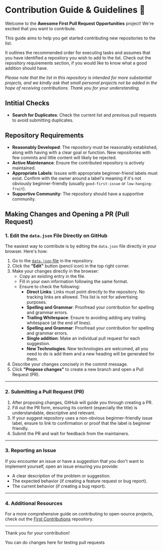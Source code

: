 # Contribution Guide & Guidelines 🚀

Welcome to the **Awesome First Pull Request Opportunities** project! We're excited that you want to contribute.

This guide aims to help you get started contributing new repositories to the list.

It outlines the recommended order for executing tasks and assumes that you have identified a repository you wish to add to the list. Check out the repository requirements section, if you would like to know what a good addition should have.

_Please note that the list in this repository is intended for more substantial projects, and we kindly ask that small personal projects not be added in the hope of receiving contributions. Thank you for your understanding._

## Intitial Checks

- **Search for Duplicates**: Check the current list and previous pull requests to avoid submitting duplicates.

## Repository Requirements

- **Reasonably Developed**: The repository must be reasonably established, along with having with a clear goal or function. New repositories with few commits and little content will likely be rejected.
- **Active Maintenance**: Ensure the contributed repository is actively maintained.
- **Appropriate Labels**: Issues with appropriate beginner-friend labels must exist. Confirm with the owner around a label's meaning if it's not obviously beginner-friendly (usually `good-first-issue` or `low-hanging-fruit`).
- **Supportive Community**: The repository should have a supportive community.

## Making Changes and Opening a PR (Pull Request)

### 1. **Edit the `data.json` File Directly on GitHub**
The easiest way to contribute is by editing the `data.json` file directly in your browser. Here's how:

1. Go to the [`data.json` file](https://github.com/MunGell/awesome-for-beginners/blob/main/data.json) in the repository.
2. Click the **"Edit"** button (pencil icon) in the top right corner.
3. Make your changes directly in the browser:
   - Copy an existing entry in the file.
   - Fill in your own information following the same format.
   - Ensure to check the following:
       - **Direct Links**: Links must point directly to the repository. No tracking links are allowed. This list is not for advertising purposes.
       - **Spelling and Grammar**: Proofread your contribution for spelling and grammar errors.
       - **Trailing Whitespace**: Ensure to avoiding adding any trailing whitespace (at the end of lines).
       - **Spelling and Grammar**: Proofread your contribution for spelling and grammar errors.
       - **Single addition**: Make an individual pull request for each suggestion.
       - **New  Technologies**: New technologies are welcomed, all you need to do is add them and a new heading will be generated for them.
4. Describe your changes concisely in the commit message.
5. Click **"Propose changes"** to create a new branch and open a Pull Request (PR).
---

### 2. **Submitting a Pull Request (PR)**
1. After proposing changes, GitHub will guide you through creating a PR.
2. Fill out the PR form, ensuring its content (especially the title) is understandable, descriptive and relevant.
3. If your suggest repository uses a non-obvious beginner-friendly issue label, ensure to link to confirmation or proof that the label is beginner friendly.
4. Submit the PR and wait for feedback from the maintainers.

---

### 3. **Reporting an Issue**
If you encounter an issue or have a suggestion that you don't want to implement yourself, open an issue ensuring you provide:
- A clear description of the problem or suggestion.
- The expected behavior (if creating a feature request or bug report).
- The current behavior (if creating a bug report).

---

### 4. **Additional Resources**
For a more comprehensive guide on contributing to open-source projects, check out the [First Contributions](https://github.com/firstcontributions/first-contributions) repository.

---

Thank you for your contribution!

You can do changes here for testing pull requests


